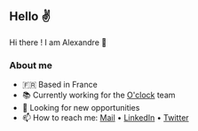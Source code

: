 ## Hello ✌️

Hi there ! I am Alexandre 👋

### About me

- 🇫🇷 Based in France
- 📚 Currently working for the [O'clock](https://oclock.io) team
- 👀 Looking for new opportunities
- 📫 How to reach me: [Mail](mailto:alexandre.bourdeaudhui@gmail.com) • [LinkedIn](https://www.linkedin.com/in/alexandrebourdeaudhui/) • [Twitter](https://twitter.com/qlex_)

<!--
- 🌱 I’m currently learning…

## Languages & Tools
- React, TypeScript, Redux, SASS, CSS-in-JS, Node.js, Socket.io, Jest, MongoDB, Redis, Webpack, NPM, CircleCI, GitHub Actions, Storybook, Netlify, AWS
